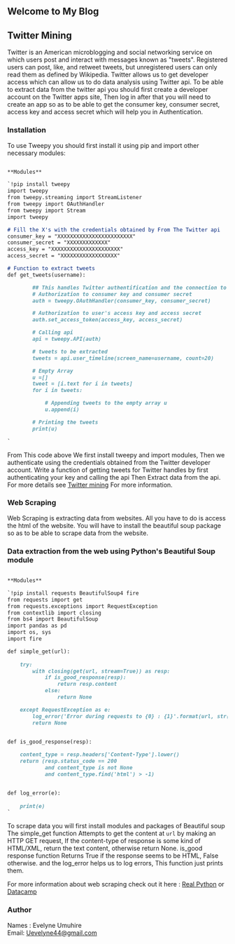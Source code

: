 ## Welcome to My Blog

## Twitter Mining 

Twitter is an American microblogging and social networking service on which users post and interact with messages known as "tweets". Registered users can post, like, and retweet tweets, but unregistered users can only read them as defined by Wikipedia.
Twitter allows us to get developer access which can allow us to do data analysis using Twitter api. To be able to extract data from the twitter api you should first create a developer account on the Twitter apps site, Then log in after that you will need to create an app so as to be able to get the consumer key, consumer secret, access key and access secret which will help you in Authentication.


### Installation

To use Tweepy you should first install it using pip and import other necessary modules:


```markdown

**Modules** 

`!pip install tweepy
import tweepy
from tweepy.streaming import StreamListener
from tweepy import OAuthHandler
from tweepy import Stream
import tweepy 

# Fill the X's with the credentials obtained by From The Twitter api
consumer_key = "XXXXXXXXXXXXXXXXXXXXXXXX"
consumer_secret = "XXXXXXXXXXXXX"
access_key = "XXXXXXXXXXXXXXXXXXXXXX"
access_secret = "XXXXXXXXXXXXXXXXXX"

# Function to extract tweets 
def get_tweets(username):

		## This handles Twitter authentification and the connection to Twitter Streaming API
		# Authorization to consumer key and consumer secret 
		auth = tweepy.OAuthHandler(consumer_key, consumer_secret) 

		# Authorization to user's access key and access secret 
		auth.set_access_token(access_key, access_secret) 

		# Calling api 
		api = tweepy.API(auth) 

		# tweets to be extracted 
		tweets = api.user_timeline(screen_name=username, count=20) 

		# Empty Array 
		u =[] 
		tweet = [i.text for i in tweets]
		for i in tweets: 

			# Appending tweets to the empty array u 
			u.append(i) 

		# Printing the tweets 
		print(u) 

` 
```

From This code above We first install tweepy and import modules, Then we authenticate using the credentials obtained from the Twitter developer account.
Write a function of getting tweets for Twitter handles by first authenticating your key and calling the api Then Extract data from the api.
For more details see [Twitter mining](https://github.com/10acad/QuickStart2020/blob/master/week1/notebook/twitter_challenge_solution.ipynb) For more information.

### Web Scraping

Web Scraping is extracting data from websites. All you have to do is access the html of the website. You will have to install the beautiful soup package so as to be able to scrape data from the website.

### Data extraction from the web using Python's Beautiful Soup module

```markdown

**Modules** 

`!pip install requests BeautifulSoup4 fire
from requests import get
from requests.exceptions import RequestException
from contextlib import closing
from bs4 import BeautifulSoup
import pandas as pd
import os, sys
import fire 

def simple_get(url):
    
    try:
        with closing(get(url, stream=True)) as resp:
            if is_good_response(resp):
                return resp.content
            else:
                return None

    except RequestException as e:
        log_error('Error during requests to {0} : {1}'.format(url, str(e)))
        return None


def is_good_response(resp):
    
    content_type = resp.headers['Content-Type'].lower()
    return (resp.status_code == 200 
            and content_type is not None 
            and content_type.find('html') > -1)


def log_error(e):
   
    print(e)
` 
```

To scrape data you will first install modules and packages of Beautiful soup The simple_get function Attempts to get the content at `url` by making an HTTP GET request, If the content-type of response is some kind of HTML/XML, return the
 text content, otherwise return None. is_good response function Returns True if the response seems to be HTML, False otherwise.
 and the log_error helps us to log errors, This function just prints them.
 
 For more information about web scraping check out it here : [Real Python](https://realpython.com/python-web-scraping-practical-introduction/) or
 [Datacamp](https://www.datacamp.com/community/tutorials/web-scraping-using-python)

### Author
Names : Evelyne Umuhire <br>
Email: Uevelyne44@gmail.com
